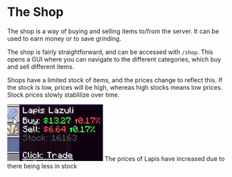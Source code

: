# The Shop

The shop is a way of buying and selling items to/from the server. It can be used to earn money or to save grinding.

The shop is fairly straightforward, and can be accessed with `/shop`. This opens a GUI where you can navigate to the different categories, which buy and sell different items.&#x20;



Shops have a limited stock of items, and the prices change to reflect this. If the stock is low, prices will be high, whereas high stocks means low prices. Stock prices slowly stablilize over time.



![](<../.gitbook/assets/image (1).png>) The prices of Lapis have increased due to there being less in stock
